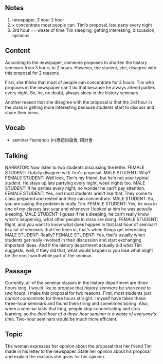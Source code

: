 ## Notes
1. newspaper, 3 hour  2 hour
2. x concentrate  most people can, Tim's proposal, late party every night
3. 3rd hour == waste of time  Tim sleeping, getting interesting, discussion, opinions

## Content
According to the newspaper, someone proposes to shorten the history seminars from 3 hours to 2 hours. However, the student, she, disagree with this proposal for 2 reasons.

First, she thinks that most of people can concentrate for 3 hours. Tim who proposes in the newspaper can't do that because he always attend parties every night. So, he, no doubt, always sleep in the history seminars. 

Another reason that she disagree with the proposal is that the 3rd hour in the class is getting more interesting because students start to discuss and share their ideas. 

## Vocab
- seminar /ˈsɛmɪnɑː/ (n)專題討論會, 研討會

## Talking
NARRATOR: Now listen to two students discussing the letter.
FEMALE STUDENT: I totally disagree with Tim's proposal.
MALE STUDENT: Why?
FEMALE STUDENT: Well look, Tim's my friend, but he's not your typical student.
He stays up late partying every night, week nights too.
MALE STUDENT: If he parties every night, no wonder he can't pay attention.
FEMALE STUDENT: Yes, and most students aren't like that.
They come to class prepared and rested and they can concentrate.
MALE STUDENT: So, you are saying the problem is really Tim.
FEMALE STUDENT: Yes, he was in one of my classes last year and whenever I looked at him he was actually sleeping.
MALE STUDENT: I guess if he's sleeping, he can't really know what's happening, what other people in class are doing.
FEMALE STUDENT: Right, and you want to know what does happen in that last hour of seminar?
In a lot of seminars that I've been in, that's when things get interesting.
MALE STUDENT: Really?
FEMALE STUDENT: Yes, that's usually when students get really involved in their discussion and start exchanging important ideas.
And if the history department actually did what Tim suggests, well, if they did that, what would happen is you lose what might be the most worthwhile part of the seminar.

## Passage
Currently, all of the seminar classes in the history department are three hours long. I would like to propose that *history seminars* be *shortened to two hours*. I make this proposal for two reasons. First, most students just *cannot concentrate* for three hours straight. I myself have taken these three-hour seminars and found them tiring and sometimes boring. Also, when a seminar lasts that long, people stop concentrating and stop learning, so the *third hour of a three-hour seminar is a waste of everyone‘s time*. Two-hour seminars would be much more efficient.

## Topic
The woman expresses her opinion about the proposal that her friend Tim made in his letter to the newspaper. State her opinion about his proposal and explain the reasons she gives for her opinion.